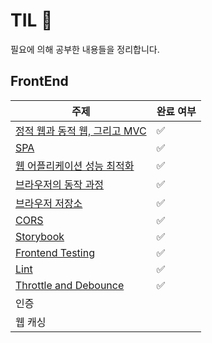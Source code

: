 # TIL 🌱

필요에 의해 공부한 내용들을 정리합니다.

## FrontEnd

| 주제                                                         | 완료 여부 |
| ------------------------------------------------------------ | --------- |
| [정적 웹과 동적 웹, 그리고 MVC](https://github.com/hanameee/TIL/blob/master/FrontEnd/%EC%A0%95%EC%A0%81%EC%9B%B9_%EB%8F%99%EC%A0%81%EC%9B%B9_MVC.md) | ✅         |
| [SPA](https://github.com/hanameee/TIL/blob/master/FrontEnd/SPA.md) | ✅         |
| [웹 어플리케이션 성능 최적화](https://github.com/hanameee/TIL/blob/master/FrontEnd/%EC%84%B1%EB%8A%A5_%EC%B5%9C%EC%A0%81%ED%99%94.md) | ✅         |
| [브라우저의 동작 과정](https://github.com/hanameee/TIL/blob/master/FrontEnd/%EB%B8%8C%EB%9D%BC%EC%9A%B0%EC%A0%80_%EB%8F%99%EC%9E%91%EA%B3%BC%EC%A0%95.md) | ✅         |
| [브라우저 저장소](https://github.com/hanameee/TIL/blob/master/FrontEnd/%EB%B8%8C%EB%9D%BC%EC%9A%B0%EC%A0%80_%EC%A0%80%EC%9E%A5%EC%86%8C.md) | ✅         |
| [CORS](https://github.com/hanameee/TIL/blob/master/FrontEnd/CORS.md) | ✅         |
| [Storybook](https://github.com/hanameee/TIL/blob/master/FrontEnd/Storybook.md) | ✅         |
| [Frontend Testing](https://github.com/hanameee/TIL/blob/master/FrontEnd/Frontend%20Testing.md) | ✅         |
| [Lint](https://github.com/hanameee/TIL/blob/master/FrontEnd/Lint.md) | ✅         |
| [Throttle and Debounce](https://github.com/hanameee/TIL/blob/master/FrontEnd/Throttle_and_Debounce.md) | ✅         |
| 인증                                                         |           |
| 웹 캐싱                                                      |           |

